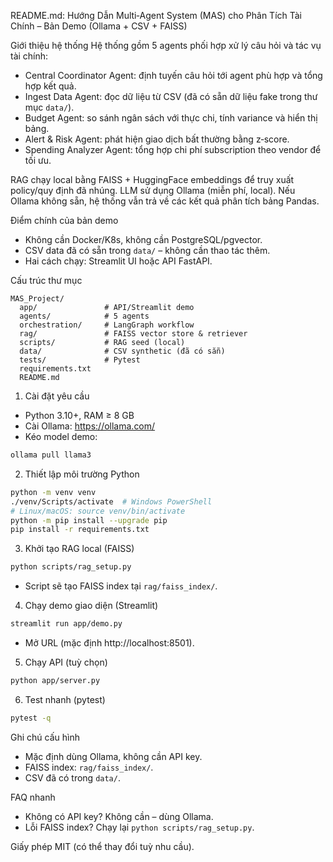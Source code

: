 README.md: Hướng Dẫn Multi‑Agent System (MAS) cho Phân Tích Tài Chính – Bản Demo (Ollama + CSV + FAISS)

Giới thiệu hệ thống
Hệ thống gồm 5 agents phối hợp xử lý câu hỏi và tác vụ tài chính:
- Central Coordinator Agent: định tuyến câu hỏi tới agent phù hợp và tổng hợp kết quả.
- Ingest Data Agent: đọc dữ liệu từ CSV (đã có sẵn dữ liệu fake trong thư mục `data/`).
- Budget Agent: so sánh ngân sách với thực chi, tính variance và hiển thị bảng.
- Alert & Risk Agent: phát hiện giao dịch bất thường bằng z‑score.
- Spending Analyzer Agent: tổng hợp chi phí subscription theo vendor để tối ưu.

RAG chạy local bằng FAISS + HuggingFace embeddings để truy xuất policy/quy định đã nhúng. LLM sử dụng Ollama (miễn phí, local). Nếu Ollama không sẵn, hệ thống vẫn trả về các kết quả phân tích bảng Pandas.

Điểm chính của bản demo
- Không cần Docker/K8s, không cần PostgreSQL/pgvector.
- CSV data đã có sẵn trong `data/` – không cần thao tác thêm.
- Hai cách chạy: Streamlit UI hoặc API FastAPI.

Cấu trúc thư mục
```
MAS_Project/
  app/               # API/Streamlit demo
  agents/            # 5 agents
  orchestration/     # LangGraph workflow
  rag/               # FAISS vector store & retriever
  scripts/           # RAG seed (local)
  data/              # CSV synthetic (đã có sẵn)
  tests/             # Pytest
  requirements.txt
  README.md
```

1) Cài đặt yêu cầu
- Python 3.10+, RAM ≥ 8 GB
- Cài Ollama: https://ollama.com/
- Kéo model demo:
```bash
ollama pull llama3
```

2) Thiết lập môi trường Python
```bash
python -m venv venv
./venv/Scripts/activate  # Windows PowerShell
# Linux/macOS: source venv/bin/activate
python -m pip install --upgrade pip
pip install -r requirements.txt
```

3) Khởi tạo RAG local (FAISS)
```bash
python scripts/rag_setup.py
```
- Script sẽ tạo FAISS index tại `rag/faiss_index/`.

4) Chạy demo giao diện (Streamlit)
```bash
streamlit run app/demo.py
```
- Mở URL (mặc định http://localhost:8501).

5) Chạy API (tuỳ chọn)
```bash
python app/server.py
```

6) Test nhanh (pytest)
```bash
pytest -q
```

Ghi chú cấu hình
- Mặc định dùng Ollama, không cần API key.
- FAISS index: `rag/faiss_index/`.
- CSV đã có trong `data/`.

FAQ nhanh
- Không có API key? Không cần – dùng Ollama.
- Lỗi FAISS index? Chạy lại `python scripts/rag_setup.py`.

Giấy phép
MIT (có thể thay đổi tuỳ nhu cầu).

